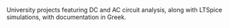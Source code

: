 University projects featuring DC and AC circuit analysis, along with LTSpice simulations, with documentation in Greek.
